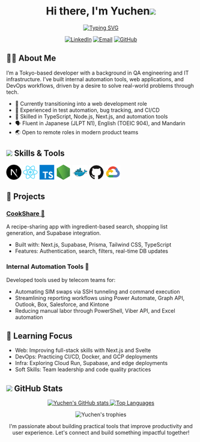 <h1 align="center"><b>Hi there, I'm Yuchen</b><img src="https://media.giphy.com/media/hvRJCLFzcasrR4ia7z/giphy.gif" width="35"></h1>
<p align="center">
  <a href="https://github.com/DenverCoder1/readme-typing-svg">
    <img src="https://readme-typing-svg.herokuapp.com?font=Fira+Code&color=00FFFF&size=25&center=true&vCenter=true&width=600&height=100&lines=QA+Engineer+turned+Web+Developer;Love+Automation+%26+Modern+Web+Tech" alt="Typing SVG" />
  </a>
</p>

<p align="center">
  <a href="https://www.linkedin.com/in/jefflin1201/"><img src="https://img.shields.io/badge/-LinkedIn-blue?style=flat-square&logo=Linkedin&logoColor=white" alt="LinkedIn"></a>
  <a href="mailto:jefflin1201@gmail.com"><img src="https://img.shields.io/badge/-Email-D14836?style=flat-square&logo=Gmail&logoColor=white" alt="Email"></a>
  <a href="https://github.com/oharu121"><img src="https://img.shields.io/badge/-GitHub-181717?style=flat-square&logo=GitHub&logoColor=white" alt="GitHub"></a>
</p>

## 👨‍💻 About Me

I’m a Tokyo-based developer with a background in QA engineering and IT infrastructure. I’ve built internal automation tools, web applications, and DevOps workflows, driven by a desire to solve real-world problems through tech.

- 🎯 Currently transitioning into a web development role
- 🧪 Experienced in test automation, bug tracking, and CI/CD
- 🧰 Skilled in TypeScript, Node.js, Next.js, and automation tools
- 🗣 Fluent in Japanese (JLPT N1), English (TOEIC 904), and Mandarin
- 🌏 Open to remote roles in modern product teams

## <img src="https://media2.giphy.com/media/QssGEmpkyEOhBCb7e1/giphy.gif?cid=ecf05e47a0n3gi1bfqntqmob8g9aid1oyj2wr3ds3mg700bl&rid=giphy.gif" width ="25"> Skills & Tools

<p align="left">
  <img src="https://raw.githubusercontent.com/devicons/devicon/master/icons/nextjs/nextjs-original.svg" width="40" height="40" alt="Next.js" />
  <img src="https://raw.githubusercontent.com/devicons/devicon/master/icons/react/react-original.svg" width="40" height="40" alt="React" />
  <img src="https://raw.githubusercontent.com/devicons/devicon/master/icons/typescript/typescript-original.svg" width="40" height="40" alt="TypeScript" />
  <img src="https://raw.githubusercontent.com/devicons/devicon/master/icons/nodejs/nodejs-original.svg" width="40" height="40" alt="Node.js" />
  <img src="https://raw.githubusercontent.com/devicons/devicon/master/icons/docker/docker-original.svg" width="40" height="40" alt="Docker" />
  <img src="https://raw.githubusercontent.com/devicons/devicon/master/icons/github/github-original.svg" width="40" height="40" alt="GitHub" />
  <img src="https://raw.githubusercontent.com/devicons/devicon/master/icons/googlecloud/googlecloud-original.svg" width="40" height="40" alt="GCP" />
</p>

## 🚀 Projects

### [CookShare 🍳](https://github.com/oharu121/cookshare)

A recipe-sharing app with ingredient-based search, shopping list generation, and Supabase integration.

- Built with: Next.js, Supabase, Prisma, Tailwind CSS, TypeScript
- Features: Authentication, search, filters, real-time DB updates

### Internal Automation Tools 🔧

Developed tools used by telecom teams for:

- Automating SIM swaps via SSH tunneling and command execution
- Streamlining reporting workflows using Power Automate, Graph API, Outlook, Box, Salesforce, and Kintone
- Reducing manual labor through PowerShell, Viber API, and Excel automation

## 🧠 Learning Focus

- Web: Improving full-stack skills with Next.js and Svelte
- DevOps: Practicing CI/CD, Docker, and GCP deployments
- Infra: Exploring Cloud Run, Supabase, and edge deployments
- Soft Skills: Team leadership and code quality practices

## <img src="https://media.giphy.com/media/iY8CRBdQXODJSCERIr/giphy.gif" width="35"> GitHub Stats

<p align="center">
  <a href="https://github.com/oharu121">
    <img height="180em" src="https://github-readme-stats.vercel.app/api?username=oharu121&show_icons=true&theme=radical" alt="Yuchen's GitHub stats" />
    <img height="180em" src="https://github-readme-stats.vercel.app/api/top-langs/?username=oharu121&layout=compact&theme=radical" alt="Top Languages" />
  </a>
</p>

<p align="center">
  <img src="https://github-profile-trophy.vercel.app/?username=oharu121&theme=juicyfresh&no-bg=true" alt="Yuchen's trophies" />
</p>

<p align="center">
  I'm passionate about building practical tools that improve productivity and user experience. Let's connect and build something impactful together!
</p>
